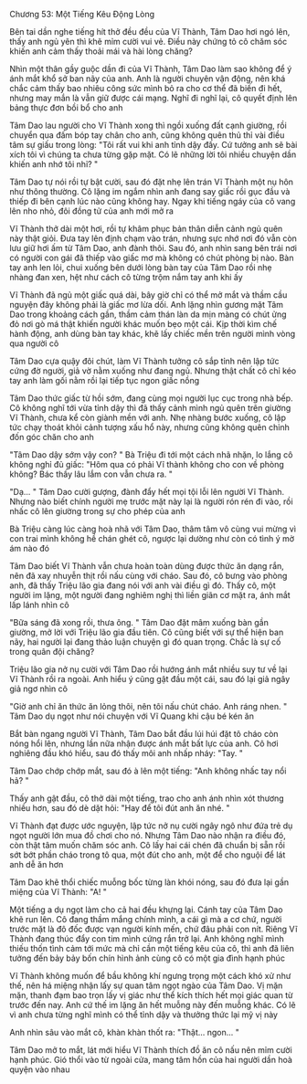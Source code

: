 




Chương 53: Một Tiếng Kêu Động Lòng

Bên tai dần nghe tiếng hít thở đều đều của Vĩ Thành, Tâm Dao hơi ngó lên, thấy anh ngủ yên thì khẽ mỉm cười vui vẻ. Điều này chứng tỏ cô chăm sóc khiến anh cảm thấy thoải mái và hài lòng chăng?

Nhìn một thân gầy guộc dần đi của Vĩ Thành, Tâm Dao làm sao không để ý ánh mắt khổ sở ban nãy của anh. Anh là người chuyên vận động, nên khá chắc cảm thấy bao nhiêu công sức mình bỏ ra cho cơ thể đã biến đi hết, nhưng may mắn là vẫn giữ được cái mạng. Nghĩ đi nghĩ lại, cô quyết định lên bảng thực đơn bồi bổ cho anh

Tâm Dao lau người cho Vĩ Thành xong thì ngồi xuống đất cạnh giường, rồi chuyển qua đấm bóp tay chân cho anh, cũng không quên thủ thỉ vài điều tâm sự giấu trong lòng: "Tôi rất vui khi anh tỉnh dậy đấy. Cứ tưởng anh sẽ bài xích tôi vì chúng ta chưa từng gặp mặt. Có lẽ những lời tôi nhiều chuyện dần khiến anh nhớ tôi nhỉ? "

Tâm Dao tự nói rồi tự bật cười, sau đó đặt nhẹ lên trán Vĩ Thành một nụ hôn như thông thường. Cô lặng im ngắm nhìn anh đang say giấc rồi gục đầu và thiếp đi bên cạnh lúc nào cũng không hay. Ngay khi tiếng ngáy của cô vang lên nho nhỏ, đôi đồng tử của anh mới mở ra

Vĩ Thành thở dài một hơi, rồi tự khâm phục bản thân diễn cảnh ngủ quên này thật giỏi. Đưa tay lên định chạm vào trán, nhưng sực nhớ nơi đó vẫn còn lưu giữ hơi ấm từ Tâm Dao, anh đành thôi. Sau đó, anh nhìn sang bên trái nơi có người con gái đã thiếp vào giấc mơ mà không có chút phòng bị nào. Bàn tay anh len lỏi, chui xuống bên dưới lòng bàn tay của Tâm Dao rồi nhẹ nhàng đan xen, hệt như cách cô từng trộm nắm tay anh khi ấy

Vĩ Thành đã ngủ một giấc quá dài, bây giờ chỉ có thể mở mắt và thầm cầu nguyện đây không phải là giấc mơ lừa dối. Anh lặng nhìn gương mặt Tâm Dao trong khoảng cách gần, thầm cảm thán làn da mịn màng có chút ửng đỏ nơi gò má thật khiến người khác muốn bẹo một cái. Kịp thời kìm chế hành động, anh dùng bàn tay khác, khẽ lấy chiếc mền trên người mình vòng qua người cô

Tâm Dao cựa quậy đôi chút, làm Vĩ Thành tưởng cô sắp tỉnh nên lập tức cứng đờ người, giả vờ nằm xuống như đang ngủ. Nhưng thật chất cô chỉ kéo tay anh làm gối nằm rồi lại tiếp tục ngon giấc nồng


Tâm Dao thức giấc từ hồi sớm, đang cùng mọi người lục cục trong nhà bếp. Cô không nghĩ tới vừa tỉnh dậy thì đã thấy cảnh mình ngủ quên trên giường Vĩ Thành, chưa kể còn giành mền với anh. Nhẹ nhàng bước xuống, cô lập tức chạy thoát khỏi cảnh tượng xấu hổ này, nhưng cũng không quên chỉnh đốn góc chăn cho anh

"Tâm Dao dậy sớm vậy con? " Bà Triệu đi tới một cách nhã nhặn, lo lắng cô không nghỉ đủ giấc: "Hôm qua có phải Vĩ thành không cho con về phòng không? Bác thấy lâu lắm con vẫn chưa ra. "

"Dạ... " Tâm Dao cười gượng, đành đẩy hết mọi tội lỗi lên người Vĩ Thành. Nhưng nào biết chính người mẹ trước mặt này lại là người rón rén đi vào, rồi nhấc cô lên giường trong sự cho phép của anh

Bà Triệu càng lúc càng hoà nhã với Tâm Dao, thâm tâm vô cùng vui mừng vì con trai mình không hề chán ghét cô, ngược lại dường như còn có tình ý mờ ám nào đó

Tâm Dao biết Vĩ Thành vẫn chưa hoàn toàn dùng được thức ăn dạng rắn, nên đã xay nhuyễn thịt rồi nấu cùng với cháo. Sau đó, cô bưng vào phòng anh, đã thấy Triệu lão gia đang nói với anh vài điều gì đó. Thấy cô, một người im lặng, một người đang nghiêm nghị thì liền giãn cơ mặt ra, ánh mắt lấp lánh nhìn cô


"Bữa sáng đã xong rồi, thưa ông. " Tâm Dao đặt mâm xuống bàn gần giường, mở lời với Triệu lão gia đầu tiên. Cô cũng biết với sự thể hiện ban nãy, hai người lại đang thảo luận chuyện gì đó quan trọng. Chắc là sự cố trong quân đội chăng?

Triệu lão gia nở nụ cười với Tâm Dao rồi hướng ánh mắt nhiều suy tư về lại Vĩ Thành rồi ra ngoài. Anh hiểu ý cũng gật đầu một cái, sau đó lại giả ngây giả ngơ nhìn cô

"Giờ anh chỉ ăn thức ăn lỏng thôi, nên tôi nấu chút cháo. Anh ráng nhen. " Tâm Dao dụ ngọt như nói chuyện với Vĩ Quang khi cậu bé kén ăn

Bắt bàn ngang người Vĩ Thành, Tâm Dao bắt đầu lúi húi đặt tô cháo còn nóng hổi lên, nhưng lần nữa nhận được ánh mắt bất lực của anh. Cô hơi nghiêng đầu khó hiểu, sau đó thấy môi anh nhấp nháy: "Tay. "

Tâm Dao chớp chớp mắt, sau đó à lên một tiếng: "Anh không nhấc tay nổi hả? "

Thấy anh gật đầu, cô thở dài một tiếng, trao cho anh ánh nhìn xót thương nhiều hơn, sau đó dè dặt hỏi: "Hay để tôi đút anh ăn nhé. "

Vĩ Thành đạt được ước nguyện, lập tức nở nụ cười ngây ngô như đứa trẻ dụ ngọt người lớn mua đồ chơi cho nó. Nhưng Tâm Dao nào nhận ra điều đó, còn thật tâm muốn chăm sóc anh. Cô lấy hai cái chén đã chuẩn bị sẵn rồi sớt bớt phần cháo trong tô qua, một đút cho anh, một để cho nguội để lát anh dễ ăn hơn

Tâm Dao khẽ thổi chiếc muỗng bốc từng làn khói nóng, sau đó đưa lại gần miệng của Vĩ Thành: "A! "

Một tiếng a dụ ngọt làm cho cả hai đều khựng lại. Cánh tay của Tâm Dao khẽ run lên. Cô đang thầm mắng chính mình, a cái gì mà a cơ chứ, người trước mặt là đô đốc được vạn người kính mến, chứ đâu phải con nít. Riêng Vĩ Thành đang thúc đẩy con tim mình cứng rắn trở lại. Anh không nghĩ mình thiếu thốn tình cảm tới mức mà chỉ cần một tiếng kêu của cô, thì anh đã liên tưởng đến bảy bảy bốn chín hình ảnh cùng cô có một gia đình hạnh phúc

Vĩ Thành không muốn để bầu không khí ngưng trọng một cách khó xử như thế, nên há miệng nhận lấy sự quan tâm ngọt ngào của Tâm Dao. Vị mặn mặn, thanh đạm bao trọn lấy vị giác như thể kích thích hết mọi giác quan từ trước đến nay. Anh cứ thế im lặng ăn hết muỗng này đến muỗng khác. Có lẽ vì anh chưa từng nghĩ mình có thể tỉnh dậy và thưởng thức lại mỹ vị này

Anh nhìn sâu vào mắt cô, khàn khàn thốt ra: "Thật... ngon... "

Tâm Dao mở to mắt, lát mới hiểu Vĩ Thành thích đồ ăn cô nấu nên mỉm cười hạnh phúc. Gió thổi vào từ ngoài cửa, mang tâm hồn của hai người dần hoà quyện vào nhau




